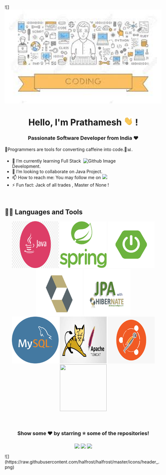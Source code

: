 ![]<img src="https://github.com/Prathamesh-Hash/Prathamesh-Hash/blob/main/banner.jpg" height="300" width="1500">

<h1 align="center"> Hello, I'm Prathamesh <img src="https://raw.githubusercontent.com/ABSphreak/ABSphreak/master/gifs/Hi.gif" width="30px"> ! </h1>

<h3 align="center">Passionate Software  Developer from India ❤</h3>
  
  🎯Programmers are tools for converting caffeine into code.🌈:bar_chart:. 




<img width="50%" align="right" alt="Github Image" src="https://raw.githubusercontent.com/onimur/.github/master/.resources/git-header.svg" />

- 🌱 I’m currently learning Full Stack Development.
- 👯 I’m looking to collaborate on Java Project.
- 📫 How to reach me: You may follow me on 
[<img src="https://img.shields.io/badge/instagram-%23E4405F.svg?&style=for-the-badge&logo=instagram&logoColor=white">](https://www.instagram.com/prathamesh_skylar/)
- ⚡ Fun fact: Jack of all trades , Master of None ! 
<br />

## 👨‍💻 Languages and Tools

<div align="center">
  
<img src="https://github.com/Prathamesh-Hash/Prathamesh-Hash/blob/main/javacircle.jpg " height="150" width="150">
<img src="https://github.com/Prathamesh-Hash/Prathamesh-Hash/blob/main/newspring.png   " height="150" width="150">
<img src="https://github.com/Prathamesh-Hash/Prathamesh-Hash/blob/main/boot.png  " height="150" width="150">
<img src="https://github.com/Prathamesh-Hash/Prathamesh-Hash/blob/main/hibernate.png " height="150" width="150">
<img src="https://github.com/Prathamesh-Hash/Prathamesh-Hash/blob/main/jpa.png  " height="150" width="150">
<br>
<img src="https://github.com/Prathamesh-Hash/Prathamesh-Hash/blob/main/newsql.png " height="150" width="150">
<img src="https://github.com/Prathamesh-Hash/Prathamesh-Hash/blob/main/apachetom.jpg" height="150" width="150">
<img src="https://github.com/Prathamesh-Hash/Prathamesh-Hash/blob/main/postman.png" height="150" width="150">
<img src="https://github.com/Subhampreet/Subhampreet/blob/master/logos/html.png?raw=true" height="150" width="150">

<br>


</div>

<br >
<br >

<div align="center">

### Show some ❤️ by starring ⭐ some of the repositories!
<div align="center">

[<img src="https://img.shields.io/badge/linkedin-%230077B5.svg?&style=for-the-badge&logo=linkedin&logoColor=white">](https://www.linkedin.com/in/prathamesh-bhalwane-21b73b1a3/)
[<img src="https://img.shields.io/badge/instagram-%23E4405F.svg?&style=for-the-badge&logo=instagram&logoColor=white">](https://www.instagram.com/prathamesh_skylar/)
[<img src="https://img.shields.io/badge/facebook-%231877F2.svg?&style=for-the-badge&logo=facebook&logoColor=white">](https://www.facebook.com/prathameshcool)

</div>

</div>

</div>
![](https://raw.githubusercontent.com/halfrost/halfrost/master/icons/header_.png)






